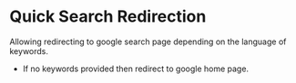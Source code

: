 # Quick Search Redirection

Allowing redirecting to google search page depending on the language of keywords.
- If no keywords provided then redirect to google home page.